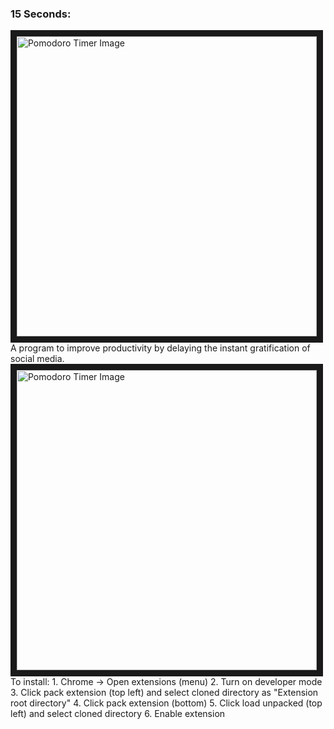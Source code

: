 <h3 align="left">15 Seconds:</h3>
<p align="left">
  <img src="https://drive.google.com/uc?export=view&id=1VCdccylD7ES5dWYDSixCRoDlUYLRcrYX" alt="Pomodoro Timer Image" width="480" height=auto border="10" /><BR CLEAR=ALL />
A program to improve productivity by delaying the instant gratification of social media.
  <img src="https://drive.google.com/uc?export=view&id=1QV1i7__BveeXExRPTlV6DMYss9bL_G7F" alt="Pomodoro Timer Image" width="480" height=auto border="10" /><BR CLEAR=ALL />
To install:
1. Chrome -> Open extensions (menu)
2. Turn on developer mode
3. Click pack extension (top left) and select cloned directory as "Extension root directory"
4. Click pack extension (bottom)
5. Click load unpacked (top left) and select cloned directory
6. Enable extension
